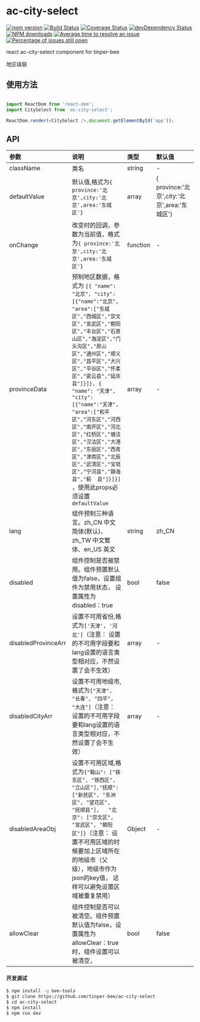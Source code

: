 # ac-city-select

[![npm version](https://img.shields.io/npm/v/ac-city-select.svg)](https://www.npmjs.com/package/ac-city-select)
[![Build Status](https://img.shields.io/travis/tinper-bee/ac-city-select/master.svg)](https://travis-ci.org/tinper-bee/ac-city-select)
[![Coverage Status](https://coveralls.io/repos/github/tinper-bee/ac-city-select/badge.svg?branch=master)](https://coveralls.io/github/tinper-bee/ac-city-select?branch=master)
[![devDependency Status](https://img.shields.io/david/dev/tinper-bee/ac-city-select.svg)](https://david-dm.org/tinper-bee/ac-city-select#info=devDependencies)
[![NPM downloads](http://img.shields.io/npm/dm/ac-city-select.svg?style=flat)](https://npmjs.org/package/ac-city-select)
[![Average time to resolve an issue](http://isitmaintained.com/badge/resolution/tinper-bee/ac-city-select.svg)](http://isitmaintained.com/project/tinper-bee/ac-city-select "Average time to resolve an issue")
[![Percentage of issues still open](http://isitmaintained.com/badge/open/tinper-bee/ac-city-select.svg)](http://isitmaintained.com/project/tinper-bee/ac-city-select "Percentage of issues still open")


react ac-city-select component for tinper-bee

地区级联

## 使用方法

```js

import ReactDom from 'react-dom';
import CitySelect from 'ac-city-select';

ReactDom.render(<CitySelect />,document.getElementById('app'));

```



## API

|参数|说明|类型|默认值|
|:---|:-----|:----|:------|
|className|类名|string|-|
|defaultValue|默认值,格式为`{ province:'北京',city:'北京',area:'东城区'}`|array|{ province:'北京',city:'北京',area:'东城区'}|
|onChange|改变时的回调，参数为当前值，格式为`{ province:'北京',city:'北京',area:'东城区'}`|function|-|
|provinceData|预制地区数据，格式为 `[{ "name": "北京", "city":[{"name":"北京", "area":["东城区","西城区","崇文区","宣武区","朝阳区","丰台区","石景山区","海淀区","门头沟区","房山区","通州区","顺义区","昌平区","大兴区","平谷区","怀柔区","密云县","延庆县"]}]}, { "name": "天津", "city":[{"name":"天津", "area":["和平区","河东区","河西区","南开区","河北区","红桥区","塘沽区","汉沽区","大港区","东丽区","西青区","津南区","北辰区","武清区","宝坻区","宁河县","静海县","蓟  县"]}]}]` ，使用此props必须设置 `defaultValue`|array|-|
|lang|组件预制三种语言。zh_CN 中文简体(默认)、zh_TW 中文繁体、en_US 英文|string|zh_CN|
|disabled|组件控制是否被禁用。组件预置默认值为false，设置组件为禁用状态， 设置属性为disabled：true|bool|false|
|disabledProvinceArr|设置不可用省份,格式为`['天津', '河北']`（注意： 设置的不可用字段要和lang设置的语言类型相对应，不然设置了会不生效）|array|-|
|disabledCityArr|设置不可用地级市,格式为`["天津", "长春", "四平", "大连"]`（注意： 设置的不可用字段要和lang设置的语言类型相对应，不然设置了会不生效）|array|-|
|disabledAreaObj|设置不可用区域,格式为`{"鞍山": ["铁东区", "铁西区", "立山区"],"抚顺": ["新抚区", "东洲区", "望花区", "抚顺县"],	"北京": ["崇文区", "宣武区", "朝阳区"]}`（注意： 设置不可用区域的时候要加上区域所在的地级市（父级），地级市作为json的key值， 这样可以避免设置区域被重复禁用）|Object|-|
|allowClear|组件控制是否可以被清空。组件预置默认值为false，设置属性为allowClear：true时，组件设置可以被清空， |bool|false|



#### 开发调试

```sh
$ npm install -g bee-tools
$ git clone https://github.com/tinper-bee/ac-city-select
$ cd ac-city-select
$ npm install
$ npm run dev
```
